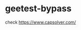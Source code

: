 # geetest-bypass
check https://www.capsolver.com/ 





















                                                                                                                                